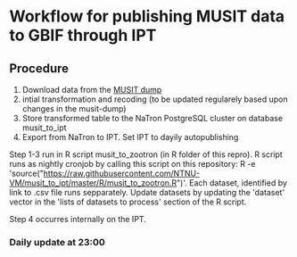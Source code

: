 # Workflow for publishing MUSIT data to GBIF through IPT

## Procedure

1. Download data from the [MUSIT dump](http://www.unimus.no/nedlasting/datasett/)
2. intial transformation and recoding (to be updated regularely based upon changes in the musit-dump)
3. Store transformed table to the NaTron PostgreSQL cluster on database musit_to_ipt 
4. Export from NaTron to IPT. Set IPT to dayily autopublishing

Step 1-3 run in R script musit_to_zootron (in R folder of this repro). R script runs as nightly cronjob by calling this script on this repository: R -e 'source("https://raw.githubusercontent.com/NTNU-VM/musit_to_ipt/master/R/musit_to_zootron.R")'. Each dataset, identified by link to .csv file runs sepparately. Update datasets by updating the 'dataset' vector in the 'lists of datasets to process' section of the R script.  

Step 4 occurres internally on the IPT. 

### Daily update at 23:00
